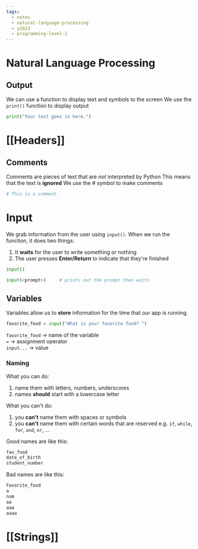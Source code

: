 ```yaml
---
tags:
  - notes
  - natural-language-processing
  - y2023
  - programming-level-1
---
```

# Natural Language Processing
## Output
We can use a function to display text and symbols to the screen
We use the `print()` function to display output

```python
print("Your text goes in here.")
```

# [[Headers]]

## Comments
Comments are pieces of text that are *not* interpreted by Python
This means that the text is **ignored**
We use the # symbol to make comments

```python
# This is a comment.
```

# Input
We grab information from the user using `input()`.
When we run the function, it does two things:
1. It **waits** for the user to write something or nothing
2. The user presses **Enter/Return** to indicate that they're finished

```python
input()

input(<prompt>)     # prints out the prompt then waits
```

## Variables
Variables allow us to **store** information for the time that our app is running.

```python
favorite_food = input("What is your favorite food? ")
```
`favorite_food` -> name of the variable  
`=` -> assignment operator  
`input...` -> value  

### Naming
What you can do:
1. name them with letters, numbers, underscores
2. names **should** start with a lowercase letter
  
What you can't do:
1. you **can't** name them with spaces or symbols
2. you **can't** name them with certain words that are reserved
	e.g. `if`, `while`, `for`, `and`, `or`, ...

Good names are like this:
```python
fav_food
date_of_birth
student_number
```

Bad names are like this:
```python
Favorite_food
a
num
aa
aaa
aaaa
```
# [[Strings]]
